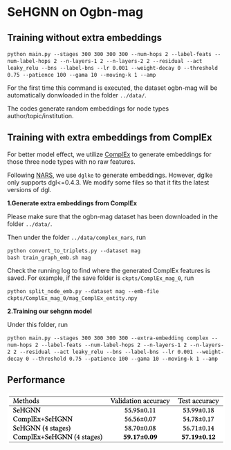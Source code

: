 # SeHGNN on Ogbn-mag

## Training without extra embeddings

```setup
python main.py --stages 300 300 300 300 --num-hops 2 --label-feats --num-label-hops 2 --n-layers-1 2 --n-layers-2 2 --residual --act leaky_relu --bns --label-bns --lr 0.001 --weight-decay 0 --threshold 0.75 --patience 100 --gama 10 --moving-k 1 --amp
```

For the first time this command is executed, the dataset ogbn-mag will be automatically donwloaded in the folder `../data/`.

The codes generate random embeddings for node types author/topic/institution.

## Training with extra embeddings from ComplEx

For better model effect, we utilize [ComplEx](https://proceedings.mlr.press/v48/trouillon16.html) to generate embeddings for those three node types with no raw features.

Following [NARS](https://github.com/facebookresearch/NARS), we use `dglke` to generate embeddings. However, dglke only supports dgl<=0.4.3. We modify some files so that it fits the latest versions of dgl.

**1.Generate extra embeddings from ComplEx**

Please make sure that the ogbn-mag dataset has been downloaded in the folder `../data/`.

Then under the folder `../data/complex_nars`, run

```setup
python convert_to_triplets.py --dataset mag
bash train_graph_emb.sh mag
```

Check the running log to find where the generated ComplEx features is saved. For example, if the save folder is `ckpts/ComplEx_mag_0`, run

```setup
python split_node_emb.py --dataset mag --emb-file ckpts/ComplEx_mag_0/mag_ComplEx_entity.npy
```

**2.Training our sehgnn model**

Under this folder, run

```setup
python main.py --stages 300 300 300 300 --extra-embedding complex --num-hops 2 --label-feats --num-label-hops 2 --n-layers-1 2 --n-layers-2 2 --residual --act leaky_relu --bns --label-bns --lr 0.001 --weight-decay 0 --threshold 0.75 --patience 100 --gama 10 --moving-k 1 --amp
```

## Performance

![image-sehgnn_mag](./image-sehgnn_mag.png)